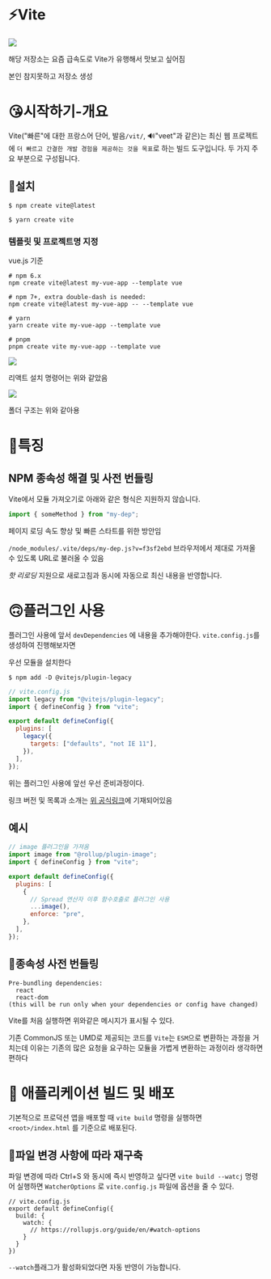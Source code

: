 # ⚡Vite

<img src="https://camo.githubusercontent.com/61e102d7c605ff91efedb9d7e47c1c4a07cef59d3e1da202fd74f4772122ca4e/68747470733a2f2f766974656a732e6465762f6c6f676f2e737667" />

해당 저장소는 요즘 급속도로 Vite가 유행해서 맛보고 싶어짐

본인 참지못하고 저장소 생성

# 😘시작하기-개요

Vite("빠른"에 대한 프랑스어 단어, 발음`/vit/`, 🔊"veet"과 같은)는 최신 웹 프로젝트에 `더 빠르고 간결한 개발 경험을 제공하는 것을 목표`로 하는 빌드 도구입니다. 두 가지 주요 부분으로 구성됩니다.

## 🎐설치

```npm
$ npm create vite@latest
```

```yarn
$ yarn create vite
```

### 템플릿 및 프로젝트명 지정

vue.js 기준

```
# npm 6.x
npm create vite@latest my-vue-app --template vue

# npm 7+, extra double-dash is needed:
npm create vite@latest my-vue-app -- --template vue

# yarn
yarn create vite my-vue-app --template vue

# pnpm
pnpm create vite my-vue-app --template vue
```

<img src="https://user-images.githubusercontent.com/46777310/185136822-aed7eb04-4c84-49a2-ae9d-8a0ba7cb6a54.png" />

리액트 설치 명령어는 위와 같았음

<img src="https://user-images.githubusercontent.com/46777310/185137977-16d1f5a1-ad57-4464-a248-54800aeeb93e.png" />

폴더 구조는 위와 같아용

# 🎃특징

## NPM 종속성 해결 및 사전 번들링

Vite에서 모듈 가져오기로 아래와 같은 형식은 지원하지 않습니다.

```javascript
import { someMethod } from "my-dep";
```

페이지 로딩 속도 향상 및 빠른 스타트를 위한 방안임

`/node_modules/.vite/deps/my-dep.js?v=f3sf2ebd` 브라우저에서 제대로 가져올 수 있도록 URL로 불러올 수 있음

_핫 리로딩_ 지원으로 새로고침과 동시에 자동으로 최신 내용을 반영합니다.

# 🙃플러그인 사용

플러그인 사용에 앞서 `devDependencies` 에 내용을 추가해야한다. `vite.config.js`를 생성하여 진행해보자면

우선 모듈을 설치한다

```npm
$ npm add -D @vitejs/plugin-legacy
```

```javascript
// vite.config.js
import legacy from "@vitejs/plugin-legacy";
import { defineConfig } from "vite";

export default defineConfig({
  plugins: [
    legacy({
      targets: ["defaults", "not IE 11"],
    }),
  ],
});
```

위는 플러그인 사용에 앞선 우선 준비과정이다.

링크 버전 및 목록과 소개는 <a href="https://vitejs.dev/plugins/">위 공식링크</a>에 기재되어있음

## 예시

```javascript
// image 플러그인을 가져옴
import image from "@rollup/plugin-image";
import { defineConfig } from "vite";

export default defineConfig({
  plugins: [
    {
      // Spread 연산자 이후 함수호출로 플러그인 사용
      ...image(),
      enforce: "pre",
    },
  ],
});
```

## 🥂종속성 사전 번들링

```
Pre-bundling dependencies:
  react
  react-dom
(this will be run only when your dependencies or config have changed)
```

Vite를 처음 실행하면 위와같은 메시지가 표시될 수 있다.

기존 CommonJS 또는 UMD로 제공되는 코드를 `Vite`는 `ESM`으로 변환하는 과정을 거치는데 이유는 기존의 많은 요청을 요구하는 모듈을 가볍게 변환하는 과정이라 생각하면 편하다

# 🍱 애플리케이션 빌드 및 배포

기본적으로 프로덕션 앱을 배포할 때 `vite build` 명령을 실행하면 `<root>/index.html` 를 기준으로 배포된다.

## 🥕파일 변경 사항에 따라 재구축

파일 변경에 따라 Ctrl+S 와 동시에 즉시 반영하고 싶다면 `vite build --watcj` 명령어 실행하면 `WatcherOptions` 로 `vite.config.js` 파일에 옵션을 줄 수 있다.

```
// vite.config.js
export default defineConfig({
  build: {
    watch: {
      // https://rollupjs.org/guide/en/#watch-options
    }
  }
})
```

`--watch`플래그가 활성화되었다면 자동 반영이 가능합니다.
